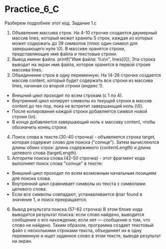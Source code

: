 # Practice_6_C
Разберем подробнее этот код. Задание 1.с
1) Объявление массива строк. На 4-10 строчке создается двумерный массив lines, который может хранить 5 строк, каждая из которых может содержать до 39 символов (плюс один символ для завершающего нуля \0). В массиве хранятся строки, представляющие имя файла и текстовые строки.
2) Вывод имени файла. printf("Имя файла: %s\n", lines[0]); Эта строка выводит на экран имя файла, которое хранится в первой строке массива lines.
3) Объединение строк в одну переменную. На 14-26 строчке создается массив content, который будет содержать все строки из массива lines, начиная со второй строки (индекс 1).
 - Внешний цикл проходит по всем строкам (с 1 по 4).
 - Внутренний цикл копирует символы из текущей строки в массив content до тех пор, пока не встретит завершающий ноль (\0).
 - После копирования каждой строки добавляется символ новой строки (\n).
 - В конце добавляется завершающий ноль к массиву content, чтобы обозначить конец строки.
4) Поиск слова в тексте.(30-40 строчка) - объявляется строка target, которая содержит слово для поиска ("солнце"). Затем вычисляются длины обеих строк: длина содержимого (contentLength) и длина целевого слова (targetLength).
5) Алгоритм поиска слова.(42-50 строчка) - этот фрагмент кода выполняет поиск слова "солнце" в тексте:
 - Внешний цикл проходит по всем возможным начальным позициям для поиска слова.
 - Внутренний цикл сравнивает символы из текста с символами целевого слова.
 - Если все символы совпадают, устанавливается флаг found в значение 1, и поиск прекращается.
6) Вывод результата поиска.(57-62 строчка) В этом блоке кода выводится результат поиска: если слово найдено, выводится сообщение о его нахождении; если нет — сообщение о том, что слово не найдено.
Таким образом, программа создает текстовый файл с несколькими строками текста, объединяет их в одну переменную и ищет заданное слово в этом тексте, выводя результат на экран.
